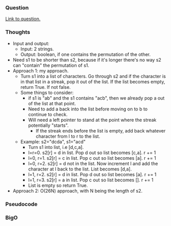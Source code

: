 ### Question
[Link to question.](https://leetcode.com/problems/permutation-in-string/description/)

### Thoughts
- Input and output:
    - Input: 2 strings.
    - Output: boolean, if one contains the permutation of the other.
- Need s1 to be shorter than s2, because if it's longer there's no way s2 can "contain" the permutation of s1.
- Approach 1: my approach.
    - Turn s1 into a list of characters. Go through s2 and if the character is in that list in a streak, pop it out of the list. If the list becomes empty, return True. If not false.
    - Some things to consider:
        - if s1 is "ab" and the s1 contains "acb", then we already pop a out of the list at that point.
        - Need to add a back into the list before moving on to b to continue to check.
        - Will need a left pointer to stand at the point where the streak potentially "starts". 
            - If the streak ends before the list is empty, add back whatever character from l to r to the list.
    - Example: s2="dcda", s1="acd"
        - Turn s1 into list, i.e [d,c,a].
        - l=r=0. s2[r] = d in list. Pop d out so list becomes [c,a]. r += 1
        - l=0, r=1. s2[r] = c in list. Pop c out so list becomes [a]. r += 1
        - l=0, r=2. s2[r] = d not in the list. Now increment l and add the character at l back to the list. List becomes [d,a].
        - l=1, r=2. s2[r] = d in list. Pop d out so list becomes [a]. r += 1
        - l=1, r=3. s2[r] = a in list. Pop c out so list becomes []. r += 1
        - List is empty so return True.
- Approach 2: O(26N) approach, with N being the length of s2.


### Pseudocode

### BigO



